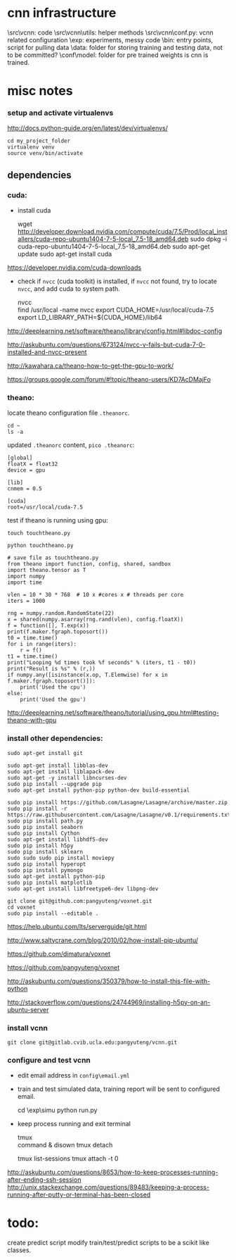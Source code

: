# cnn infrastructure

\src\vcnn: code
\src\vcnn\utils: helper methods
\src\vcnn\conf.py: vcnn related configuration
\exp: experiments, messy code
\bin: entry points, script for pulling data
\data: folder for storing training and testing data, not to be committed?
\conf\model: folder for pre trained weights is cnn is trained.



# misc notes

### setup and activate virtualenvs
http://docs.python-guide.org/en/latest/dev/virtualenvs/

    cd my_project_folder
    virtualenv venv
    source venv/bin/activate

## dependencies

### cuda: 

* install cuda


    wget http://developer.download.nvidia.com/compute/cuda/7.5/Prod/local_installers/cuda-repo-ubuntu1404-7-5-local_7.5-18_amd64.deb
    sudo dpkg -i cuda-repo-ubuntu1404-7-5-local_7.5-18_amd64.deb
    sudo apt-get update
    sudo apt-get install cuda
    
https://developer.nvidia.com/cuda-downloads
    
* check if `nvcc` (cuda toolkit) is installed, if `nvcc` not found, try to locate `nvcc`, and add cuda to system path.


    nvcc    
    find /usr/local -name nvcc
    export CUDA_HOME=/usr/local/cuda-7.5
    export LD_LIBRARY_PATH=${CUDA_HOME}/lib64

http://deeplearning.net/software/theano/library/config.html#libdoc-config

http://askubuntu.com/questions/673124/nvcc-v-fails-but-cuda-7-0-installed-and-nvcc-present

http://kawahara.ca/theano-how-to-get-the-gpu-to-work/

https://groups.google.com/forum/#!topic/theano-users/KD7AcDMajFo

### theano:
locate theano configuration file `.theanorc`.

    cd ~
    ls -a

updated `.theanorc` content, `pico .theanorc`:
    
    [global]
    floatX = float32
    device = gpu

    [lib]
    cnmem = 0.5

    [cuda] 
    root=/usr/local/cuda-7.5


test if theano is running using gpu:

`touch touchtheano.py`

`python touchtheano.py`


    # save file as touchtheano.py
    from theano import function, config, shared, sandbox
    import theano.tensor as T
    import numpy
    import time

    vlen = 10 * 30 * 768  # 10 x #cores x # threads per core
    iters = 1000

    rng = numpy.random.RandomState(22)
    x = shared(numpy.asarray(rng.rand(vlen), config.floatX))
    f = function([], T.exp(x))
    print(f.maker.fgraph.toposort())
    t0 = time.time()
    for i in range(iters):
        r = f()
    t1 = time.time()
    print("Looping %d times took %f seconds" % (iters, t1 - t0))
    print("Result is %s" % (r,))
    if numpy.any([isinstance(x.op, T.Elemwise) for x in f.maker.fgraph.toposort()]):
        print('Used the cpu')
    else:
        print('Used the gpu')

        
http://deeplearning.net/software/theano/tutorial/using_gpu.html#testing-theano-with-gpu

### install other dependencies:
    sudo apt-get install git
    
    sudo apt-get install libblas-dev
    sudo apt-get install liblapack-dev
    sudo apt-get -y install libncurses-dev
    sudo pip install --upgrade pip
    sudo apt-get install python-pip python-dev build-essential 
    
    sudo pip install https://github.com/Lasagne/Lasagne/archive/master.zip
    sudo pip install -r https://raw.githubusercontent.com/Lasagne/Lasagne/v0.1/requirements.txt
    sudo pip install path.py
    sudo pip install seaborn
    sudo pip install Cython
    sudo apt-get install libhdf5-dev
    sudo pip install h5py
    sudo pip install sklearn
    sudo sudo sudo pip install moviepy
    sudo pip install hyperopt
    sudo pip install pymongo
    sudo apt-get install python-pip
    sudo pip install matplotlib
    sudo apt-get install libfreetype6-dev libpng-dev
	
    git clone git@github.com:pangyuteng/voxnet.git
    cd voxnet
    sudo pip install --editable .
    
https://help.ubuntu.com/lts/serverguide/git.html

http://www.saltycrane.com/blog/2010/02/how-install-pip-ubuntu/

https://github.com/dimatura/voxnet

https://github.com/pangyuteng/voxnet

http://askubuntu.com/questions/350379/how-to-install-this-file-with-python

http://stackoverflow.com/questions/24744969/installing-h5py-on-an-ubuntu-server

### install vcnn

    git clone git@gitlab.cvib.ucla.edu:pangyuteng/vcnn.git

### configure and test vcnn

* edit email address in `config\email.yml`

* train and test simulated data, training report will be sent to configured email.


    cd \exp\simu
    python run.py

* keep process running and exit terminal
	
	tmux	
    command &
    disown
	tmux detach
	
	tmux list-sessions
	tmux attach -t 0
	
http://askubuntu.com/questions/8653/how-to-keep-processes-running-after-ending-ssh-session
http://unix.stackexchange.com/questions/89483/keeping-a-process-running-after-putty-or-terminal-has-been-closed

# todo:
create predict script
modify train/test/predict scripts to be a scikit like classes.
